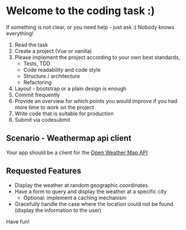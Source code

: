 # Welcome to the coding task :)

If something is not clear, or you need help - just ask :) Nobody knows everything!

1. Read the task
2. Create a project (Vue or vanilla)
3. Please implement the project according to your own best standards,
    - Tests, TDD
    - Code readability and code style
    - Structure / architecture
    - Refactoring
4. Layout - bootstrap or a plain design is enough
5. Commit frequently
6. Provide an overview for which points you would improve if you had more time to work on the project
7. Write code that is suitable for production
8. Submit via codesubmit

## Scenario - Weathermap api client

Your app should be a client for the [Open Weather Map API](http://openweathermap.org/API#weather)

## Requested Features

- Display the weather at random geographic coordinates
- Have a form to query and display the weather at a specific city
    - Optional: implement a caching mechanism
- Gracefully handle the case where the location could not be found (display the information to the user)

Have fun!





